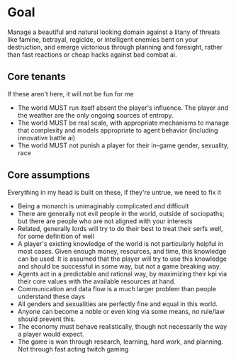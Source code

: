 # Goal

Manage a beautiful and natural looking domain against a litany of threats like famine, betrayal, regicide, or intelligent enemies bent on your destruction, and emerge victorious through planning and foresight, rather than fast reactions or cheap hacks against bad combat ai. 

## Core tenants 

If these aren't here, it will not be fun for me

* The world MUST run itself absent the player's influence. The player and the weather are the only ongoing sources of entropy. 
* The world MUST be real scale, with appropriate mechanisms to manage that complexity and models appropriate to agent behavior (including innovative battle ai)
* The world MUST not punish a player for their in-game gender, sexuality, race

## Core assumptions 

Everything in my head is built on these, if they're untrue, we need to fix it

* Being a monarch is unimaginably complicated and difficult
* There are generally not evil people in the world, outside of sociopaths; but there are people who are not aligned with your interests
* Related, generally lords will try to do their best to treat their serfs well, for some definition of well
* A player's existing knowledge of the world is not particularly helpful in most cases. Given enough money, resources, and time, this knowledge can be used. It is assumed that the player will try to use this knowledge and should be successful in some way, but not a game breaking way. 
* Agents act in a predictable and rational way, by maximizing their kpi via their core values with the available resources at hand. 
* Communication and data flow is a much larger problem than people understand these days
* All genders and sexualities are perfectly fine and equal in this world. 
* Anyone can become a noble or even king via some means, no rule/law should prevent this. 
* The economy must behave realistically, though not necessarily the way a player would expect. 
* The game is won through research, learning, hard work, and planning. Not through fast acting twitch gaming
